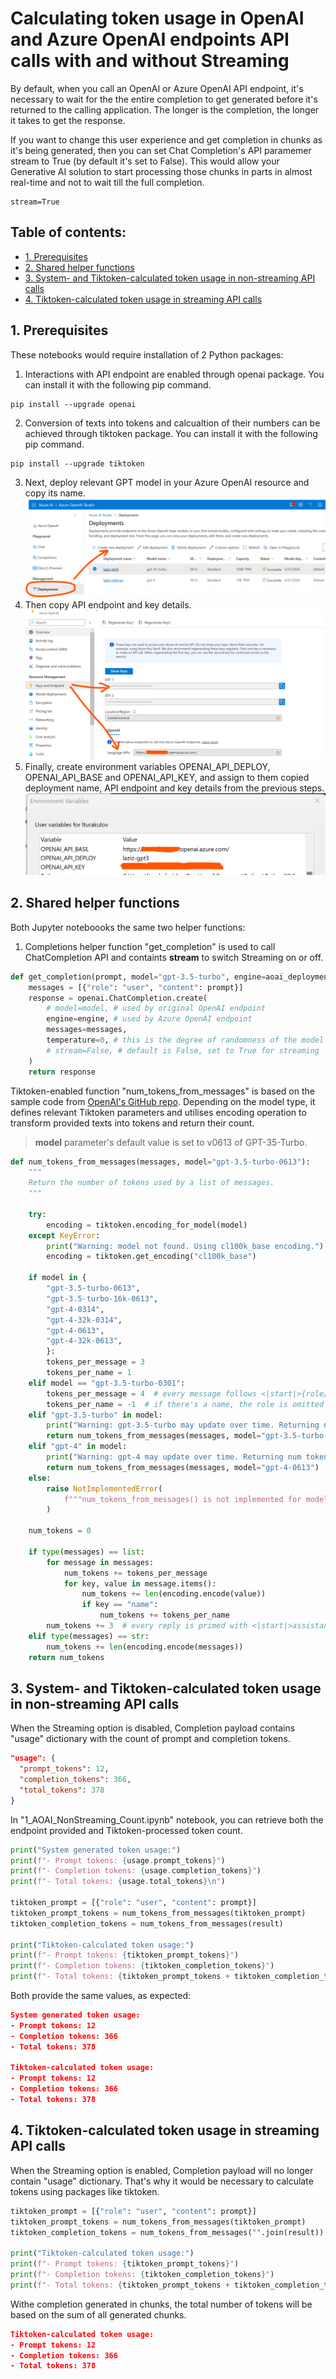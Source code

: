 # Calculating token usage in OpenAI and Azure OpenAI endpoints API calls with and without Streaming
By default, when you call an OpenAI or Azure OpenAI API endpoint, it's necessary to wait for the the entire completion to get generated before it's returned to the calling application. The longer is the completion, the longer it takes to get the response.

If you want to change this user experience and get completion in chunks as it's being generated, then you can set Chat Completion's API paramemer stream to True (by default it's set to False). This would allow your Generative AI solution to start processing those chunks in parts in almost real-time and not to wait till the full completion.
```
stream=True
```

## Table of contents:
- [1. Prerequisites](https://github.com/LazaUK/AOAI-Streaming-TokenUsage#1-prerequisites)
- [2. Shared helper functions](https://github.com/LazaUK/AOAI-Streaming-TokenUsage#2-shared-helper-functions)
- [3. System- and Tiktoken-calculated token usage in non-streaming API calls](https://github.com/LazaUK/AOAI-Streaming-TokenUsage#3-system--and-tiktoken-calculated-token-usage-in-non-streaming-api-calls)
- [4. Tiktoken-calculated token usage in streaming API calls](https://github.com/LazaUK/AOAI-Streaming-TokenUsage#4-tiktoken-calculated-token-usage-in-streaming-api-calls)

## 1. Prerequisites
These notebooks would require installation of 2 Python packages:
1. Interactions with API endpoint are enabled through openai package. You can install it with the following pip command.
```
pip install --upgrade openai
```
2. Conversion of texts into tokens and calcualtion of their numbers can be achieved through tiktoken package. You can install it with the following pip command.
```
pip install --upgrade tiktoken
```
3. Next, deploy relevant GPT model in your Azure OpenAI resource and copy its name.
![screenshot_1_deploy](images/tiktoken_1_deploy.png)
4. Then copy API endpoint and key details.
![screenshot_1_access](images/tiktoken_1_access.png)
5. Finally, create environment variables OPENAI_API_DEPLOY, OPENAI_API_BASE and OPENAI_API_KEY, and assign to them copied deployment name, API endpoint and key details from the previous steps.
![screenshot_1_environ](images/tiktoken_1_environ.png)

## 2. Shared helper functions
Both Jupyter noteboooks the same two helper functions:
1. Completions helper function "get_completion" is used to call ChatCompletion API and containts **stream** to switch Streaming on or off.
``` Python
def get_completion(prompt, model="gpt-3.5-turbo", engine=aoai_deployment):
    messages = [{"role": "user", "content": prompt}]
    response = openai.ChatCompletion.create(
        # model=model, # used by original OpenAI endpoint
        engine=engine, # used by Azure OpenAI endpoint
        messages=messages,
        temperature=0, # this is the degree of randomness of the model's output
        # stream=False, # default is False, set to True for streaming
    )
    return response
```
Tiktoken-enabled function "num_tokens_from_messages" is based on the sample code from [OpenAI's GitHub repo](https://github.com/openai/openai-cookbook/blob/main/examples/How_to_count_tokens_with_tiktoken.ipynb). Depending on the model type, it defines relevant Tiktoken parameters and utilises encoding operation to transform provided texts into tokens and return their count.

> **model** parameter's default value is set to v0613 of GPT-35-Turbo. 
``` Python
def num_tokens_from_messages(messages, model="gpt-3.5-turbo-0613"):
    """
    Return the number of tokens used by a list of messages.
    """
    
    try:
        encoding = tiktoken.encoding_for_model(model)
    except KeyError:
        print("Warning: model not found. Using cl100k_base encoding.")
        encoding = tiktoken.get_encoding("cl100k_base")

    if model in {
        "gpt-3.5-turbo-0613",
        "gpt-3.5-turbo-16k-0613",
        "gpt-4-0314",
        "gpt-4-32k-0314",
        "gpt-4-0613",
        "gpt-4-32k-0613",
        }:
        tokens_per_message = 3
        tokens_per_name = 1
    elif model == "gpt-3.5-turbo-0301":
        tokens_per_message = 4  # every message follows <|start|>{role/name}\n{content}<|end|>\n
        tokens_per_name = -1  # if there's a name, the role is omitted
    elif "gpt-3.5-turbo" in model:
        print("Warning: gpt-3.5-turbo may update over time. Returning num tokens assuming gpt-3.5-turbo-0613.")
        return num_tokens_from_messages(messages, model="gpt-3.5-turbo-0613")
    elif "gpt-4" in model:
        print("Warning: gpt-4 may update over time. Returning num tokens assuming gpt-4-0613.")
        return num_tokens_from_messages(messages, model="gpt-4-0613")
    else:
        raise NotImplementedError(
            f"""num_tokens_from_messages() is not implemented for model {model}. See https://github.com/openai/openai-python/blob/main/chatml.md for information on how messages are converted to tokens."""
        )
    
    num_tokens = 0

    if type(messages) == list:
        for message in messages:
            num_tokens += tokens_per_message
            for key, value in message.items():
                num_tokens += len(encoding.encode(value))
                if key == "name":
                    num_tokens += tokens_per_name
        num_tokens += 3  # every reply is primed with <|start|>assistant<|message|>
    elif type(messages) == str:
        num_tokens += len(encoding.encode(messages))
    return num_tokens
```

## 3. System- and Tiktoken-calculated token usage in non-streaming API calls
When the Streaming option is disabled, Completion payload contains "usage" dictionary with the count of prompt and completion tokens.
``` JSON
"usage": {
  "prompt_tokens": 12,
  "completion_tokens": 366,
  "total_tokens": 378
}
```
In "1_AOAI_NonStreaming_Count.ipynb" notebook, you can retrieve both the endpoint provided and Tiktoken-processed token count.
``` Python
print("System generated token usage:")
print(f"- Prompt tokens: {usage.prompt_tokens}")
print(f"- Completion tokens: {usage.completion_tokens}")
print(f"- Total tokens: {usage.total_tokens}\n")

tiktoken_prompt = [{"role": "user", "content": prompt}]
tiktoken_prompt_tokens = num_tokens_from_messages(tiktoken_prompt)
tiktoken_completion_tokens = num_tokens_from_messages(result)

print("Tiktoken-calculated token usage:")
print(f"- Prompt tokens: {tiktoken_prompt_tokens}")
print(f"- Completion tokens: {tiktoken_completion_tokens}")
print(f"- Total tokens: {tiktoken_prompt_tokens + tiktoken_completion_tokens}")
```
Both provide the same values, as expected:
``` JSON
System generated token usage:
- Prompt tokens: 12
- Completion tokens: 366
- Total tokens: 378

Tiktoken-calculated token usage:
- Prompt tokens: 12
- Completion tokens: 366
- Total tokens: 378
```

## 4. Tiktoken-calculated token usage in streaming API calls
When the Streaming option is enabled, Completion payload will no longer contain "usage" dictionary. That's why it would be necessary to calculate tokens using packages like tiktoken.
``` Python
tiktoken_prompt = [{"role": "user", "content": prompt}]
tiktoken_prompt_tokens = num_tokens_from_messages(tiktoken_prompt)
tiktoken_completion_tokens = num_tokens_from_messages("".join(result))

print("Tiktoken-calculated token usage:")
print(f"- Prompt tokens: {tiktoken_prompt_tokens}")
print(f"- Completion tokens: {tiktoken_completion_tokens}")
print(f"- Total tokens: {tiktoken_prompt_tokens + tiktoken_completion_tokens}")
```
Withe completion generated in chunks, the total number of tokens will be based on the sum of all generated chunks.
``` JSON
Tiktoken-calculated token usage:
- Prompt tokens: 12
- Completion tokens: 366
- Total tokens: 378
```
